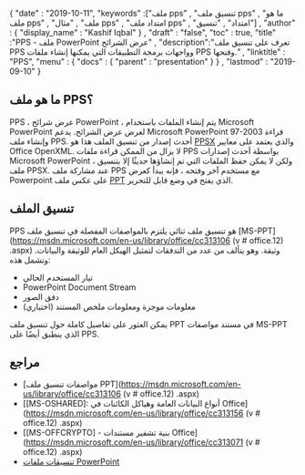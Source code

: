 {
  "date" : "2019-10-11",
  "keywords" :["ملف pps" , "تنسيق ملف pps" , "ما هو ملف pps" , "ملف" , "مثال pps" , "امتداد ملف pps" , "امتداد" , "تنسيق"] ,
  "author" : {
    "display_name" : "Kashif Iqbal"
} ,
  "draft" : "false",
  "toc" : true,
  "title" :"PPS - ملف PowerPoint عرض الشرائح" ,
  "description":"تعرف على تنسيق ملف PPS وواجهات برمجة التطبيقات التي يمكنها إنشاء ملفات PPS وفتحها." ,
  "linktitle" : "PPS",
  "menu" : {
    "docs" : {
      "parent" : "presentation"
}
} ,
  "lastmod" : "2019-09-10"
}

## ما هو ملف PPS؟

PPS ، عرض شرائح PowerPoint ، يتم إنشاء الملفات باستخدام Microsoft PowerPoint لغرض عرض الشرائح. يدعم Microsoft PowerPoint 97-2003 قراءة وإنشاء ملف PPS. أحدث إصدار من تنسيق الملف هذا هو [PPSX](/ar/Present/ppsx/) والذي يعتمد على معايير Office OpenXML. لا يزال من الممكن قراءة ملفات PPS بواسطة أحدث إصدارات Microsoft PowerPoint ، ولكن لا يمكن حفظ الملفات التي تم إنشاؤها حديثًا إلا بتنسيق ملف PPSX. عند مشاركة ملف PPS مع مستخدم آخر وفتحه ، فإنه يبدأ كعرض Powerpoint على عكس ملف [PPT](/ar/Present/ppt/) الذي يفتح في وضع قابل للتحرير.

## تنسيق الملف ##

PPS هو تنسيق ملف ثنائي يلتزم بالمواصفات المفصلة في تنسيق ملف [MS-PPT](https://msdn.microsoft.com/en-us/library/office/cc313106 (v # office.12) .aspx) وثيقة. وهو يتألف من عدد من التدفقات لتمثيل الهيكل العام للوثيقة والبيانات. وتشمل هذه:

* تيار المستخدم الحالي
* PowerPoint Document Stream
* دفق الصور
* معلومات موجزة ومعلومات ملخص المستند (اختياري)

يمكن العثور على تفاصيل كاملة حول تنسيق ملف PPT في مستند مواصفات MS-PPT الذي ينطبق أيضًا على PPS.

## مراجع ##

* [مواصفات تنسيق ملف PPT](https://msdn.microsoft.com/en-us/library/office/cc313106 (v # office.12) .aspx)
* [[MS-OSHARED]: أنواع البيانات العامة وهياكل الكائنات في Office](https://msdn.microsoft.com/en-us/library/office/cc313156 (v # office.12) .aspx)
* [[MS-OFFCRYPTO] - بنية تشفير مستندات Office](https://msdn.microsoft.com/en-us/library/office/cc313071 (v # office.12) .aspx)
* [تنسيقات ملفات PowerPoint](https://en.wikipedia.org/wiki/Microsoft_PowerPoint#File_formats)

